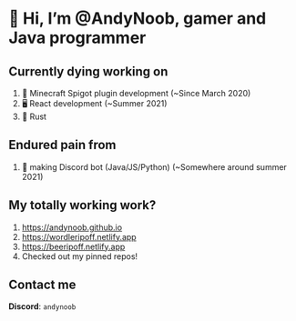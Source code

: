 # 👋 Hi, I’m @AndyNoob, gamer and Java programmer

## Currently dying working on
1. 🔌 Minecraft Spigot plugin development (~Since March 2020)
2. 🖥 React development (~Summer 2021)
3. 🦀 Rust

## Endured pain from
1. 🤖 making Discord bot (Java/JS/Python) (~Somewhere around summer 2021)

## My totally working work?
1. https://andynoob.github.io
2. https://wordleripoff.netlify.app
3. https://beeripoff.netlify.app
4. Checked out my pinned repos!

## Contact me
**Discord**: `andynoob`
